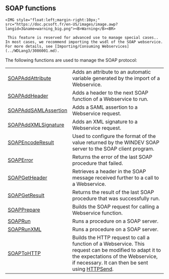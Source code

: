 


## SOAP functions
			

<DIV class="specObsolete">
	<IMG style="float:left;margin-right:10px;" src="https://doc.pcsoft.fr/en-US/images/image.awp?langid=3&name=warning_big.png"><B>Warning</B><BR>
	 This feature is reserved for advanced use to manage special cases.. In most cases, we recommend importing the wsdl of the SOAP webservice. For more details, see [Importing/Consuming Webservices](../WDLang3/3086001.md). 
</DIV><a name="NOTE1"></a>
<a name="NOTE1_1"></a>


The following functions are used to manage the SOAP protocol:



|   |   |
| --- | --- |
| [SOAPAddAttribute](../WDLang3/1000019241.md) | Adds an attribute to an automatic variable generated by the import of a Webservice. |
| [SOAPAddHeader](../WDLang3/3069001.md) | Adds a header to the next SOAP function of a Webservice to run. |
| [SOAPAddSAMLAssertion](../WDLang3/1000020762.md) | Adds a SAML assertion to a Webservice request. |
| [SOAPAddXMLSignature](../WDLang3/1000020754.md) | Adds an XML signature to a Webservice request. |
| [SOAPEncodeResult](../WDLang3/3069003.md) | Used to configure the format of the value returned by the WINDEV SOAP server to the SOAP client program. |
| [SOAPError](../WDLang3/3069005.md) | Returns the error of the last SOAP procedure that failed. |
| [SOAPGetHeader](../WDLang3/1000019237.md) | Retrieves a header in the SOAP message received further to a call to a Webservice. |
| [SOAPGetResult](../WDLang3/3069002.md) | Returns the result of the last SOAP procedure that was successfully run. |
| [SOAPPrepare](../WDLang3/1000019238.md) | Builds the SOAP request for calling a Webservice function. |
| [SOAPRun](../WDLang3/3069013.md) | Runs a procedure on a SOAP server. |
| [SOAPRunXML](../WDLang3/3069014.md) | Runs a procedure on a SOAP server. |
| [SOAPToHTTP](../WDLang3/1000023920.md) | Builds the HTTP request to call a function of a Webservice. This request can be modified to adapt it to the expectations of the Webservice, if necessary. It can then be sent using [HTTPSend](../WDLang3/1000021183.md). |






